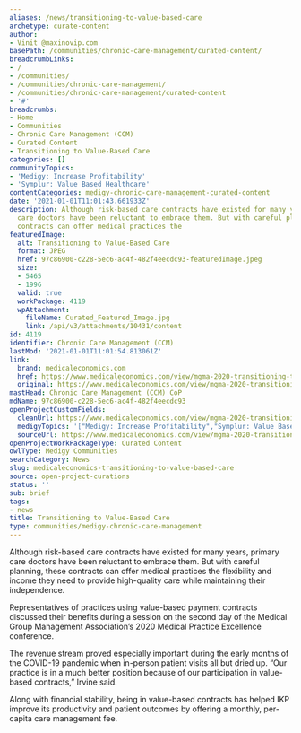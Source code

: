 ```yaml
---
aliases: /news/transitioning-to-value-based-care
archetype: curate-content
author:
- Vinit @maxinovip.com
basePath: /communities/chronic-care-management/curated-content/
breadcrumbLinks:
- /
- /communities/
- /communities/chronic-care-management/
- /communities/chronic-care-management/curated-content
- '#'
breadcrumbs:
- Home
- Communities
- Chronic Care Management (CCM)
- Curated Content
- Transitioning to Value-Based Care
categories: []
communityTopics:
- 'Medigy: Increase Profitability'
- 'Symplur: Value Based Healthcare'
contentCategories: medigy-chronic-care-management-curated-content
date: '2021-01-01T11:01:43.661933Z'
description: Although risk-based care contracts have existed for many years, primary
  care doctors have been reluctant to embrace them. But with careful planning, these
  contracts can offer medical practices the
featuredImage:
  alt: Transitioning to Value-Based Care
  format: JPEG
  href: 97c86900-c228-5ec6-ac4f-482f4eecdc93-featuredImage.jpeg
  size:
  - 5465
  - 1996
  valid: true
  workPackage: 4119
  wpAttachment:
    fileName: Curated_Featured_Image.jpg
    link: /api/v3/attachments/10431/content
id: 4119
identifier: Chronic Care Management (CCM)
lastMod: '2021-01-01T11:01:54.813061Z'
link:
  brand: medicaleconomics.com
  href: https://www.medicaleconomics.com/view/mgma-2020-transitioning-to-value-based-care
  original: https://www.medicaleconomics.com/view/mgma-2020-transitioning-to-value-based-care
mastHead: Chronic Care Management (CCM) CoP
mdName: 97c86900-c228-5ec6-ac4f-482f4eecdc93
openProjectCustomFields:
  cleanUrl: https://www.medicaleconomics.com/view/mgma-2020-transitioning-to-value-based-care
  medigyTopics: '["Medigy: Increase Profitability","Symplur: Value Based Healthcare"]'
  sourceUrl: https://www.medicaleconomics.com/view/mgma-2020-transitioning-to-value-based-care
openProjectWorkPackageType: Curated Content
owlType: Medigy Communities
searchCategory: News
slug: medicaleconomics-transitioning-to-value-based-care
source: open-project-curations
status: ''
sub: brief
tags:
- news
title: Transitioning to Value-Based Care
type: communities/medigy-chronic-care-management
---
```


<p>Although risk-based care contracts have existed for many years, primary care doctors have been reluctant to embrace them. But with careful planning, these contracts can offer medical practices the flexibility and income they need to provide high-quality care while maintaining their independence.</p><p>Representatives of practices using value-based payment contracts discussed their benefits during a session on the second day of the Medical Group Management Association’s 2020 Medical Practice Excellence conference.</p><p>The revenue stream proved especially important during the early months of the COVID-19 pandemic when in-person patient visits all but dried up. “Our practice is in a much better position because of our participation in value-based contracts,” Irvine said.</p><p>Along with financial stability, being in value-based contracts has helped IKP improve its productivity and patient outcomes by offering a monthly, per-capita care management fee.</p>
